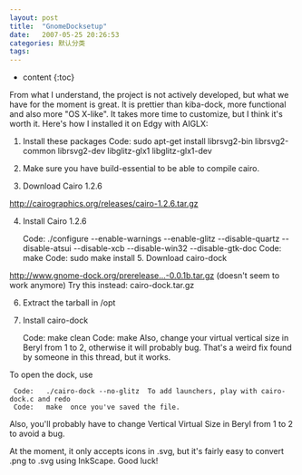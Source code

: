 ```yaml
---
layout: post
title:  "GnomeDocksetup"
date:   2007-05-25 20:26:53
categories: 默认分类
tags:
---
```


* content
{:toc}

From what I understand, the project is not actively developed, but what  we have for the moment is great. It is prettier than kiba-dock, more  functional and also more "OS X-like". It takes more time to customize,  but I think it's worth it. Here's how I installed it on Edgy with AIGLX:
  
  1. Install these packages
     Code:   sudo apt-get install librsvg2-bin librsvg2-common librsvg2-dev libglitz-glx1 libglitz-glx1-dev  
  2. Make sure you have build-essential to be able to compile cairo.
  
  3. Download Cairo 1.2.6
  
  http://cairographics.org/releases/cairo-1.2.6.tar.gz
  
  4. Install Cairo 1.2.6
  
     Code:   ./configure --enable-warnings --enable-glitz --disable-quartz --disable-atsui --disable-xcb --disable-win32 --disable-gtk-doc     Code:   make     Code:   sudo make install  5. Download cairo-dock
  
  http://www.gnome-dock.org/prerelease...-0.0.1b.tar.gz (doesn't seem to work anymore)
  Try this instead: cairo-dock.tar.gz
  
  6. Extract the tarball in /opt
  
  7. Install cairo-dock
  
     Code:   make clean     Code:   make  Also, change your virtual vertical size in Beryl from 1 to 2,  otherwise it will probably bug. That's a weird fix found by someone in  this thread, but it works.
  
  To open the dock, use
  
     Code:   ./cairo-dock --no-glitz  To add launchers, play with cairo-dock.c and redo
     Code:   make  once you've saved the file.
  
  Also, you'll probably have to change Vertical Virtual Size in Beryl from 1 to 2 to avoid a bug.
  
  At the moment, it only accepts icons in .svg, but it's fairly easy to convert .png to .svg using InkScape. Good luck!
  
  
        
